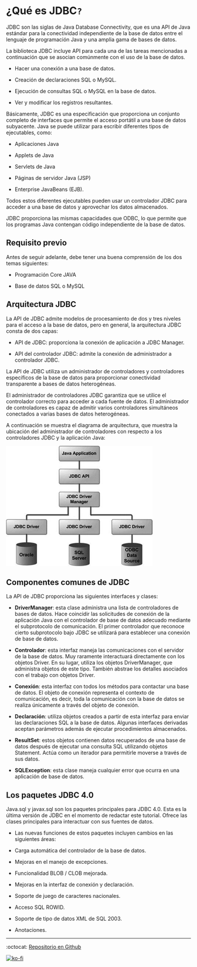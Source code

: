 # ¿Qué es JDBC`?`

JDBC son las siglas de Java Database Connectivity, que es una API de Java estándar para la conectividad independiente de la base de datos entre el lenguaje de programación Java y una amplia gama de bases de datos.

La biblioteca JDBC incluye API para cada una de las tareas mencionadas a continuación que se asocian comúnmente con el uso de la base de datos.

- Hacer una conexión a una base de datos.

- Creación de declaraciones SQL o MySQL.

- Ejecución de consultas SQL o MySQL en la base de datos.

- Ver y modificar los registros resultantes.

Básicamente, JDBC es una especificación que proporciona un conjunto completo de interfaces que permite el acceso portátil a una base de datos subyacente. Java se puede utilizar para escribir diferentes tipos de ejecutables, como:

- Aplicaciones Java

- Applets de Java

- Servlets de Java

- Páginas de servidor Java (JSP)

- Enterprise JavaBeans (EJB).

Todos estos diferentes ejecutables pueden usar un controlador JDBC para acceder a una base de datos y aprovechar los datos almacenados.

JDBC proporciona las mismas capacidades que ODBC, lo que permite que los programas Java contengan código independiente de la base de datos.

## Requisito previo

Antes de seguir adelante, debe tener una buena comprensión de los dos temas siguientes:

- Programación Core JAVA

- Base de datos SQL o MySQL

## Arquitectura JDBC

La API de JDBC admite modelos de procesamiento de dos y tres niveles para el acceso a la base de datos, pero en general, la arquitectura JDBC consta de dos capas:

- API de JDBC: proporciona la conexión de aplicación a JDBC Manager.

- API del controlador JDBC: admite la conexión de administrador a controlador JDBC.

La API de JDBC utiliza un administrador de controladores y controladores específicos de la base de datos para proporcionar conectividad transparente a bases de datos heterogéneas.

El administrador de controladores JDBC garantiza que se utilice el controlador correcto para acceder a cada fuente de datos. El administrador de controladores es capaz de admitir varios controladores simultáneos conectados a varias bases de datos heterogéneas.

A continuación se muestra el diagrama de arquitectura, que muestra la ubicación del administrador de controladores con respecto a los controladores JDBC y la aplicación Java:

![Arquitectura JDBC](/extra/img/jdbc-architecture.jpg)

## Componentes comunes de JDBC

La API de JDBC proporciona las siguientes interfaces y clases:

- **DriverManager**: esta clase administra una lista de controladores de bases de datos. Hace coincidir las solicitudes de conexión de la aplicación Java con el controlador de base de datos adecuado mediante el subprotocolo de comunicación. El primer controlador que reconoce cierto subprotocolo bajo JDBC se utilizará para establecer una conexión de base de datos.

- **Controlador**: esta interfaz maneja las comunicaciones con el servidor de la base de datos. Muy raramente interactuará directamente con los objetos Driver. En su lugar, utiliza los objetos DriverManager, que administra objetos de este tipo. También abstrae los detalles asociados con el trabajo con objetos Driver.

- **Conexión**: esta interfaz con todos los métodos para contactar una base de datos. El objeto de conexión representa el contexto de comunicación, es decir, toda la comunicación con la base de datos se realiza únicamente a través del objeto de conexión.

- **Declaración**: utiliza objetos creados a partir de esta interfaz para enviar las declaraciones SQL a la base de datos. Algunas interfaces derivadas aceptan parámetros además de ejecutar procedimientos almacenados.

- **ResultSet**: estos objetos contienen datos recuperados de una base de datos después de ejecutar una consulta SQL utilizando objetos Statement. Actúa como un iterador para permitirle moverse a través de sus datos.

- **SQLException**: esta clase maneja cualquier error que ocurra en una aplicación de base de datos.

## Los paquetes JDBC 4.0

Java.sql y javax.sql son los paquetes principales para JDBC 4.0. Esta es la última versión de JDBC en el momento de redactar este tutorial. Ofrece las clases principales para interactuar con sus fuentes de datos.

- Las nuevas funciones de estos paquetes incluyen cambios en las siguientes áreas:

- Carga automática del controlador de la base de datos.

- Mejoras en el manejo de excepciones.

- Funcionalidad BLOB / CLOB mejorada.

- Mejoras en la interfaz de conexión y declaración.

- Soporte de juego de caracteres nacionales.

- Acceso SQL ROWID.

- Soporte de tipo de datos XML de SQL 2003.

- Anotaciones.

---

:octocat: [Repositorio en Github](https://github.com/FernandoCalmet/JDBC)

[![ko-fi](https://www.ko-fi.com/img/githubbutton_sm.svg)](https://ko-fi.com/T6T41JKMI)
